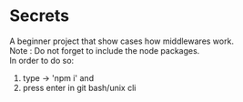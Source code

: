# Secrets
A beginner project that show cases how middlewares work.<br>
Note : Do not forget to include the node packages.<br>
In order to do so:<br>
1. type -> 'npm i' and<br>
2. press enter in git bash/unix cli

